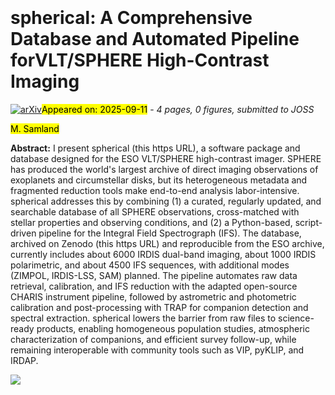 <div class="macros" style="visibility:hidden;">
$\newcommand{\ensuremath}{}$
$\newcommand{\xspace}{}$
$\newcommand{\object}[1]{\texttt{#1}}$
$\newcommand{\farcs}{{.}''}$
$\newcommand{\farcm}{{.}'}$
$\newcommand{\arcsec}{''}$
$\newcommand{\arcmin}{'}$
$\newcommand{\ion}[2]{#1#2}$
$\newcommand{\textsc}[1]{\textrm{#1}}$
$\newcommand{\hl}[1]{\textrm{#1}}$
$\newcommand{\footnote}[1]{}$
$\newcommand{\tightlist}{$
$  \setlength{\itemsep}{0pt}\setlength{\parskip}{0pt}}$
$\newcommand{\CSLBlock}[1]{\hfill\break\parbox[t]{\linewidth}{\strut\ignorespaces#1\strut}}$
$\newcommand{\CSLLeftMargin}[1]{\parbox[t]{\csllabelwidth}{\strut#1\strut}}$
$\newcommand{\CSLRightInline}[1]{\parbox[t]{\linewidth - \csllabelwidth}{\strut#1\strut}}$
$\newcommand{\CSLIndent}[1]{\hspace{\cslhangindent}#1}$
$\newcommand{\rorlogo}{$
$\begin{tikzpicture}[y=1cm, x=1cm, yscale=\rorglobalscale,xscale=\rorglobalscale, every node/.append style={scale=\rorglobalscale}, inner sep=0pt, outer sep=0pt]$
$  \begin{scope}[even odd rule,line join=round,miter limit=2.0,shift={(-0.025, 0.0216)}]$
$    \path[fill=c53baa1,nonzero rule,line join=round,miter limit=2.0] (1.8164, 3.012) -- (1.4954, 2.5204) -- (1.1742, 3.012) -- (1.8164, 3.012) -- cycle;$
$    \path[fill=c53baa1,nonzero rule,line join=round,miter limit=2.0] (3.1594, 3.012) -- (2.8385, 2.5204) -- (2.5172, 3.012) -- (3.1594, 3.012) -- cycle;$
$    \path[fill=c53baa1,nonzero rule,line join=round,miter limit=2.0] (1.1742, 0.0669) -- (1.4954, 0.5588) -- (1.8164, 0.0669) -- (1.1742, 0.0669) -- cycle;$
$    \path[fill=c53baa1,nonzero rule,line join=round,miter limit=2.0] (2.5172, 0.0669) -- (2.8385, 0.5588) -- (3.1594, 0.0669) -- (2.5172, 0.0669) -- cycle;$
$    \path[fill=c202826,nonzero rule,line join=round,miter limit=2.0] (3.8505, 1.4364).. controls (3.9643, 1.4576) and (4.0508, 1.5081) .. (4.1098, 1.5878).. controls (4.169, 1.6674) and (4.1984, 1.7642) .. (4.1984, 1.8777).. controls (4.1984, 1.9719) and (4.182, 2.0503) .. (4.1495, 2.1132).. controls (4.1169, 2.1762) and (4.0727, 2.2262) .. (4.0174, 2.2635).. controls (3.9621, 2.3006) and (3.8976, 2.3273) .. (3.824, 2.3432).. controls (3.7505, 2.359) and (3.6727, 2.367) .. (3.5909, 2.367) -- (2.9676, 2.367) -- (2.9676, 1.8688).. controls (2.9625, 1.8833) and (2.9572, 1.8976) .. (2.9514, 1.9119).. controls (2.9083, 2.0164) and (2.848, 2.1056) .. (2.7705, 2.1791).. controls (2.6929, 2.2527) and (2.6014, 2.3093) .. (2.495, 2.3487).. controls (2.3889, 2.3881) and (2.2728, 2.408) .. (2.1468, 2.408).. controls (2.0209, 2.408) and (1.905, 2.3881) .. (1.7986, 2.3487).. controls (1.6925, 2.3093) and (1.6007, 2.2527) .. (1.5232, 2.1791).. controls (1.4539, 2.1132) and (1.3983, 2.0346) .. (1.3565, 1.9436).. controls (1.3504, 2.009) and (1.3351, 2.0656) .. (1.3105, 2.1132).. controls (1.2779, 2.1762) and (1.2338, 2.2262) .. (1.1785, 2.2635).. controls (1.1232, 2.3006) and (1.0586, 2.3273) .. (0.985, 2.3432).. controls (0.9115, 2.359) and (0.8337, 2.367) .. (0.7519, 2.367) -- (0.1289, 2.367) -- (0.1289, 0.7562) -- (0.4837, 0.7562) -- (0.4837, 1.4002) -- (0.6588, 1.4002) -- (0.9956, 0.7562) -- (1.4211, 0.7562) -- (1.0118, 1.4364).. controls (1.1255, 1.4576) and (1.2121, 1.5081) .. (1.2711, 1.5878).. controls (1.2737, 1.5915) and (1.2761, 1.5954) .. (1.2787, 1.5991).. controls (1.2782, 1.5867) and (1.2779, 1.5743) .. (1.2779, 1.5616).. controls (1.2779, 1.4327) and (1.2996, 1.3158) .. (1.3428, 1.2113).. controls (1.3859, 1.1068) and (1.4462, 1.0176) .. (1.5237, 0.944).. controls (1.601, 0.8705) and (1.6928, 0.8139) .. (1.7992, 0.7744).. controls (1.9053, 0.735) and (2.0214, 0.7152) .. (2.1474, 0.7152).. controls (2.2733, 0.7152) and (2.3892, 0.735) .. (2.4956, 0.7744).. controls (2.6016, 0.8139) and (2.6935, 0.8705) .. (2.771, 0.944).. controls (2.8482, 1.0176) and (2.9086, 1.1068) .. (2.952, 1.2113).. controls (2.9578, 1.2253) and (2.9631, 1.2398) .. (2.9681, 1.2544) -- (2.9681, 0.7562) -- (3.3229, 0.7562) -- (3.3229, 1.4002) -- (3.4981, 1.4002) -- (3.8349, 0.7562) -- (4.2603, 0.7562) -- (3.8505, 1.4364) -- cycle(0.9628, 1.7777).. controls (0.9438, 1.7534) and (0.92, 1.7357) .. (0.8911, 1.7243).. controls (0.8623, 1.7129) and (0.83, 1.706) .. (0.7945, 1.7039).. controls (0.7588, 1.7015) and (0.7252, 1.7005) .. (0.6932, 1.7005) -- (0.4839, 1.7005) -- (0.4839, 2.0667) -- (0.716, 2.0667).. controls (0.7477, 2.0667) and (0.7805, 2.0643) .. (0.8139, 2.0598).. controls (0.8472, 2.0553) and (0.8768, 2.0466) .. (0.9025, 2.0336).. controls (0.9282, 2.0206) and (0.9496, 2.0021) .. (0.9663, 1.9778).. controls (0.9829, 1.9534) and (0.9914, 1.9209) .. (0.9914, 1.8799).. controls (0.9914, 1.8362) and (0.9819, 1.8021) .. (0.9628, 1.7777) -- cycle(2.6125, 1.3533).. controls (2.5889, 1.2904) and (2.5553, 1.2359) .. (2.5112, 1.1896).. controls (2.4672, 1.1433) and (2.4146, 1.1073) .. (2.3529, 1.0814).. controls (2.2916, 1.0554) and (2.2228, 1.0427) .. (2.1471, 1.0427).. controls (2.0712, 1.0427) and (2.0026, 1.0557) .. (1.9412, 1.0814).. controls (1.8799, 1.107) and (1.8272, 1.1433) .. (1.783, 1.1896).. controls (1.7391, 1.2359) and (1.7052, 1.2904) .. (1.6817, 1.3533).. controls (1.6581, 1.4163) and (1.6465, 1.4856) .. (1.6465, 1.5616).. controls (1.6465, 1.6359) and (1.6581, 1.705) .. (1.6817, 1.7687).. controls (1.7052, 1.8325) and (1.7388, 1.8873) .. (1.783, 1.9336).. controls (1.8269, 1.9799) and (1.8796, 2.0159) .. (1.9412, 2.0418).. controls (2.0026, 2.0675) and (2.0712, 2.0804) .. (2.1471, 2.0804).. controls (2.223, 2.0804) and (2.2916, 2.0675) .. (2.3529, 2.0418).. controls (2.4143, 2.0161) and (2.467, 1.9799) .. (2.5112, 1.9336).. controls (2.5551, 1.8873) and (2.5889, 1.8322) .. (2.6125, 1.7687).. controls (2.636, 1.705) and (2.6477, 1.6359) .. (2.6477, 1.5616).. controls (2.6477, 1.4856) and (2.636, 1.4163) .. (2.6125, 1.3533) -- cycle(3.8015, 1.7777).. controls (3.7825, 1.7534) and (3.7587, 1.7357) .. (3.7298, 1.7243).. controls (3.701, 1.7129) and (3.6687, 1.706) .. (3.6333, 1.7039).. controls (3.5975, 1.7015) and (3.5639, 1.7005) .. (3.5319, 1.7005) -- (3.3226, 1.7005) -- (3.3226, 2.0667) -- (3.5547, 2.0667).. controls (3.5864, 2.0667) and (3.6192, 2.0643) .. (3.6526, 2.0598).. controls (3.6859, 2.0553) and (3.7155, 2.0466) .. (3.7412, 2.0336).. controls (3.7669, 2.0206) and (3.7883, 2.0021) .. (3.805, 1.9778).. controls (3.8216, 1.9534) and (3.8301, 1.9209) .. (3.8301, 1.8799).. controls (3.8301, 1.8362) and (3.8206, 1.8021) .. (3.8015, 1.7777) -- cycle;$
$  \end{scope}$
$\end{tikzpicture}$
$}$
$\newcommand{\@}{biblabel#1 $
$ }$
$\newcommand{\@}{cite#1#2}$
$\newcommand{\citeproctext}{#2}$
$\newcommand\languageshorthands{#1 $
$}$
$\newcommand\rorglobalscale{0.1}$
$\newcommand{\labelenumi}{\arabic{enumi}.}$
$\newcommand{\labelenumi}{\arabic{enumi}.}$</div>



<div id="title">

# spherical: A Comprehensive Database and Automated Pipeline forVLT/SPHERE High-Contrast Imaging

</div>
<div id="comments">

[![arXiv](https://img.shields.io/badge/arXiv-2509.08044-b31b1b.svg)](https://arxiv.org/abs/2509.08044)<mark>Appeared on: 2025-09-11</mark> -  _4 pages, 0 figures, submitted to JOSS_

</div>
<div id="authors">

<mark>M. Samland</mark>

</div>
<div id="abstract">

**Abstract:**            I present spherical (this https URL), a software package and database designed for the ESO VLT/SPHERE high-contrast imager. SPHERE has produced the world's largest archive of direct imaging observations of exoplanets and circumstellar disks, but its heterogeneous metadata and fragmented reduction tools make end-to-end analysis labor-intensive. spherical addresses this by combining (1) a curated, regularly updated, and searchable database of all SPHERE observations, cross-matched with stellar properties and observing conditions, and (2) a Python-based, script-driven pipeline for the Integral Field Spectrograph (IFS). The database, archived on Zenodo (this https URL) and reproducible from the ESO archive, currently includes about 6000 IRDIS dual-band imaging, about 1000 IRDIS polarimetric, and about 4500 IFS sequences, with additional modes (ZIMPOL, IRDIS-LSS, SAM) planned. The pipeline automates raw data retrieval, calibration, and IFS reduction with the adapted open-source CHARIS instrument pipeline, followed by astrometric and photometric calibration and post-processing with TRAP for companion detection and spectral extraction. spherical lowers the barrier from raw files to science-ready products, enabling homogeneous population studies, atmospheric characterization of companions, and efficient survey follow-up, while remaining interoperable with community tools such as VIP, pyKLIP, and IRDAP.         

</div>

<div id="qrcode"><img src=https://api.qrserver.com/v1/create-qr-code/?size=100x100&data="https://arxiv.org/abs/2509.08044"></div>